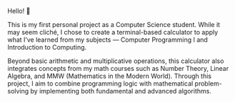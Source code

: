 Hello! 👋

This is my first personal project as a Computer Science student. While it may seem cliché, I chose to create a terminal-based calculator to apply what I’ve learned from my subjects — Computer Programming I and Introduction to Computing.

Beyond basic arithmetic and multiplicative operations, this calculator also integrates concepts from my math courses such as Number Theory, Linear Algebra, and MMW (Mathematics in the Modern World). Through this project, I aim to combine programming logic with mathematical problem-solving by implementing both fundamental and advanced algorithms.
